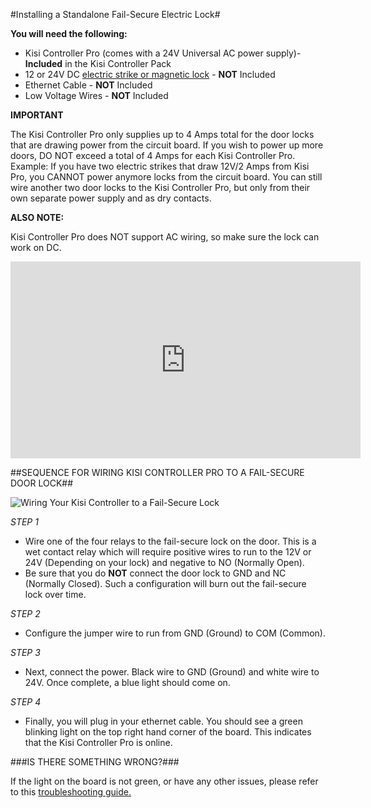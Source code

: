 
#Installing a Standalone Fail-Secure Electric Lock#

**You will need the following:**

* Kisi Controller Pro (comes with a 24V Universal AC power supply)- **Included** in the Kisi Controller Pack
* 12 or 24V DC [electric strike or magnetic lock](https://www.getkisi.com/guides/electronic-locks) - **NOT** Included
* Ethernet Cable - **NOT** Included
* Low Voltage Wires - **NOT** Included

**IMPORTANT**

The Kisi Controller Pro only supplies up to 4 Amps total for the door locks that are drawing power from the circuit board. If you wish to power up more doors, DO NOT exceed a total of 4 Amps for each Kisi Controller Pro.
Example: If you have two electric strikes that draw 12V/2 Amps from Kisi Pro, you CANNOT power anymore locks from the circuit board. You can still wire another two door locks to the Kisi Controller Pro, but only from their own separate power supply and as dry contacts.

**ALSO NOTE:**

Kisi Controller Pro does NOT support AC wiring, so make sure the lock can work on DC.

<iframe width="560" height="315" src="https://www.youtube.com/embed/AR7dXvml0TE" frameborder="0" allow="accelerometer; autoplay; encrypted-media; gyroscope; picture-in-picture" allowfullscreen></iframe>


##SEQUENCE FOR WIRING KISI CONTROLLER PRO TO A FAIL-SECURE DOOR LOCK##

![Wiring Your Kisi Controller to a Fail-Secure Lock](https://help.kisi.io/hc/article_attachments/360052318854/Standalone_fail_secure_electric_lock.PNG)

*STEP 1*

 * Wire one of the four relays to the fail-secure lock on the door. This is a wet contact relay which will require positive wires to run to the 12V or 24V (Depending on your lock) and negative to NO (Normally Open).
 * Be sure that you do **NOT** connect the door lock to GND and NC (Normally Closed). Such a configuration will burn out the fail-secure lock over time.

*STEP 2*
 
 * Configure the jumper wire to run from GND (Ground) to COM (Common).

*STEP 3*

 * Next, connect the power. Black wire to GND (Ground) and white wire to 24V. Once complete, a blue light should come on.

*STEP 4*
 
 * Finally, you will plug in your ethernet cable. You should see a green blinking light on the top right hand corner of the board. This indicates that the Kisi Controller Pro is online.

###IS THERE SOMETHING WRONG?###

If the light on the board is not green, or have any other issues, please refer to this [troubleshooting guide.](https://help.kisi.io/hc/en-us/articles/115009339068-Network-Settings-for-Controller-Pro-)
